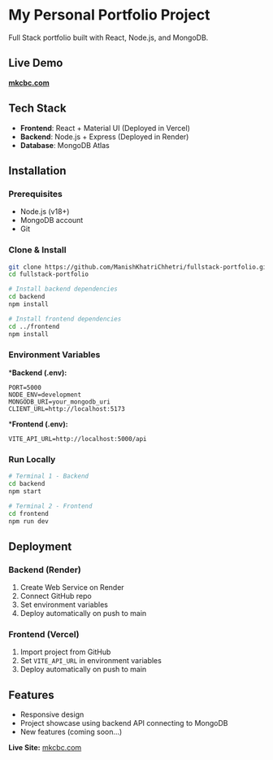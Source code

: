 # My Personal Portfolio Project
Full Stack portfolio built with React, Node.js, and MongoDB.

## Live Demo
**[mkcbc.com](https://www.mkcbc.com)**

## Tech Stack
- **Frontend**: React + Material UI (Deployed in Vercel)
- **Backend**: Node.js + Express (Deployed in Render)
- **Database**: MongoDB Atlas

## Installation

### Prerequisites
- Node.js (v18+)
- MongoDB account
- Git

### Clone & Install
```bash
git clone https://github.com/ManishKhatriChhetri/fullstack-portfolio.git
cd fullstack-portfolio

# Install backend dependencies
cd backend
npm install

# Install frontend dependencies
cd ../frontend
npm install

```

### Environment Variables

***Backend (.env):**
```env
PORT=5000
NODE_ENV=development
MONGODB_URI=your_mongodb_uri
CLIENT_URL=http://localhost:5173
```

***Frontend (.env):**
```env
VITE_API_URL=http://localhost:5000/api
```

### Run Locally
```bash
# Terminal 1 - Backend
cd backend
npm start

# Terminal 2 - Frontend
cd frontend
npm run dev
```

## Deployment

### Backend (Render)
1. Create Web Service on Render
2. Connect GitHub repo
3. Set environment variables
4. Deploy automatically on push to main

### Frontend (Vercel)
1. Import project from GitHub
2. Set `VITE_API_URL` in environment variables
3. Deploy automatically on push to main

## Features
- Responsive design
- Project showcase using backend API connecting to MongoDB
- New features (coming soon...)

**Live Site:** [mkcbc.com](https://mkcbc.com)
